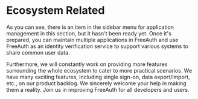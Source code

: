 # Ecosystem Related

As you can see, there is an item in the sidebar menu for application management in this section, but it hasn't been ready yet. Once it's prepared, you can maintain multiple applications in FreeAuth and use FreeAuth as an identity verification service to support various systems to share common user data.

Furthermore, we will constantly work on providing more features surrounding the whole ecosystem to cater to more practical scenarios. We have many exciting features, including single sign-on, data export/import, etc., on our product backlog. We sincerely welcome your help in making them a reality. Join us in improving FreeAuth for all developers and users.
